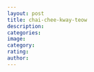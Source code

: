 ```yaml
---
layout: post
title: chai-chee-kway-teow
description:
categories:
image:
category:
rating:
author:
---
```

